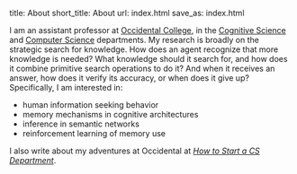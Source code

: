 title: About
short_title: About
url: index.html
save_as: index.html

I am an assistant professor at [Occidental College](http://www.oxy.edu/), in the [Cognitive Science](http://www.oxy.edu/cognitive-science/) and [Computer Science](http://www.oxy.edu/computer-science/) departments.
My research is broadly on the strategic search for knowledge.
How does an agent recognize that more knowledge is needed?
What knowledge should it search for, and how does it combine primitive search operations to do it?
And when it receives an answer, how does it verify its accuracy, or when does it give up?
Specifically, I am interested in:

* human information seeking behavior
* memory mechanisms in cognitive architectures
* inference in semantic networks
* reinforcement learning of memory use

I also write about my adventures at Occidental at [*How to Start a CS Department*](https://howtostartacsdept.wordpress.com/).

<!--
<span class="news">NEWS</span> (2016-09-26): I was interviewed by the AV Club about [Terminator 2: Judgment Day and the ethics of AI](http://www.avclub.com/video/terminator-2-took-aim-ethics-artificial-intelligen-243044).
-->
